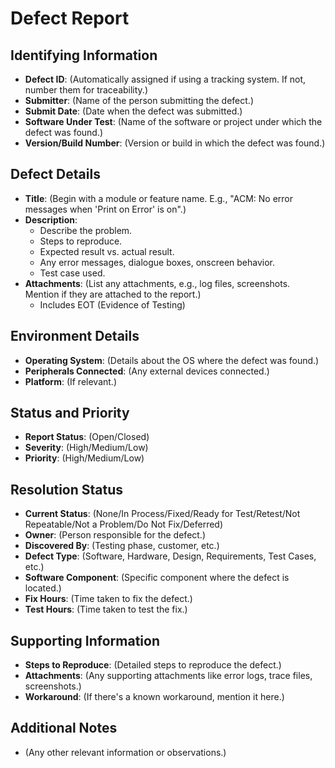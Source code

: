 # Defect Report

## Identifying Information
- **Defect ID**: (Automatically assigned if using a tracking system. If not, number them for traceability.)
- **Submitter**: (Name of the person submitting the defect.)
- **Submit Date**: (Date when the defect was submitted.)
- **Software Under Test**: (Name of the software or project under which the defect was found.)
- **Version/Build Number**: (Version or build in which the defect was found.)

## Defect Details
- **Title**: (Begin with a module or feature name. E.g., "ACM: No error messages when 'Print on Error' is on".)
- **Description**: 
  - Describe the problem.
  - Steps to reproduce.
  - Expected result vs. actual result.
  - Any error messages, dialogue boxes, onscreen behavior.
  - Test case used.
- **Attachments**: (List any attachments, e.g., log files, screenshots. Mention if they are attached to the report.)
  - Includes EOT (Evidence of Testing)

## Environment Details
- **Operating System**: (Details about the OS where the defect was found.)
- **Peripherals Connected**: (Any external devices connected.)
- **Platform**: (If relevant.)

## Status and Priority
- **Report Status**: (Open/Closed)
- **Severity**: (High/Medium/Low)
- **Priority**: (High/Medium/Low)

## Resolution Status
- **Current Status**: (None/In Process/Fixed/Ready for Test/Retest/Not Repeatable/Not a Problem/Do Not Fix/Deferred)
- **Owner**: (Person responsible for the defect.)
- **Discovered By**: (Testing phase, customer, etc.)
- **Defect Type**: (Software, Hardware, Design, Requirements, Test Cases, etc.)
- **Software Component**: (Specific component where the defect is located.)
- **Fix Hours**: (Time taken to fix the defect.)
- **Test Hours**: (Time taken to test the fix.)

## Supporting Information
- **Steps to Reproduce**: (Detailed steps to reproduce the defect.)
- **Attachments**: (Any supporting attachments like error logs, trace files, screenshots.)
- **Workaround**: (If there's a known workaround, mention it here.)

## Additional Notes
- (Any other relevant information or observations.)

